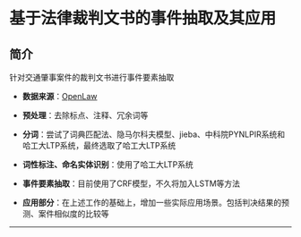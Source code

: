 # 基于法律裁判文书的事件抽取及其应用

## 简介
针对交通肇事案件的裁判文书进行事件要素抽取

* **数据来源**：[OpenLaw](http://openlaw.cn)


* **预处理**：去除标点、注释、冗余词等


* **分词**：尝试了词典匹配法、隐马尔科夫模型、jieba、中科院PYNLPIR系统和哈工大LTP系统，最终选取了哈工大LTP系统


* **词性标注、命名实体识别**：使用了哈工大LTP系统


* **事件要素抽取**：目前使用了CRF模型，不久将加入LSTM等方法


* **应用部分**：在上述工作的基础上，增加一些实际应用场景。包括判决结果的预测、案件相似度的比较等




-------


